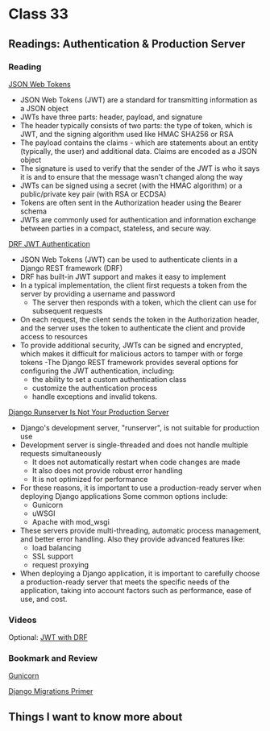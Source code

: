 # Class 33 

## Readings: Authentication & Production Server

### Reading

[JSON Web Tokens](https://jwt.io/introduction/)

- JSON Web Tokens (JWT) are a standard for transmitting information as a JSON object
- JWTs have three parts: header, payload, and signature
- The header typically consists of two parts: the type of token, which is JWT, and the signing algorithm used like HMAC SHA256 or RSA
- The payload contains the claims - which are statements about an entity (typically, the user) and additional data. Claims are encoded as a JSON object
- The signature is used to verify that the sender of the JWT is who it says it is and to ensure that the message wasn't changed along the way
- JWTs can be signed using a secret (with the HMAC algorithm) or a public/private key pair (with RSA or ECDSA)
- Tokens are often sent in the Authorization header using the Bearer schema
- JWTs are commonly used for authentication and information exchange between parties in a compact, stateless, and secure way.

[DRF JWT Authentication](https://simpleisbetterthancomplex.com/tutorial/2018/12/19/how-to-use-jwt-authentication-with-django-rest-framework.html)

- JSON Web Tokens (JWT) can be used to authenticate clients in a Django REST framework (DRF)
- DRF has built-in JWT support and makes it easy to implement
- In a typical implementation, the client first requests a token from the server by providing a username and password
  - The server then responds with a token, which the client can use for subsequent requests
- On each request, the client sends the token in the Authorization header, and the server uses the token to authenticate the client and provide access to resources
- To provide additional security, JWTs can be signed and encrypted, which makes it difficult for malicious actors to tamper with or forge tokens
-The Django REST framework provides several options for configuring the JWT authentication, including:
  - the ability to set a custom authentication class
  - customize the authentication process
  - handle exceptions and invalid tokens.

[Django Runserver Is Not Your Production Server](https://build.vsupalov.com/django-runserver-in-production/)

- Django's development server, "runserver", is not suitable for production use
- Development server is single-threaded and does not handle multiple requests simultaneously
  - It does not automatically restart when code changes are made
  - It also does not provide robust error handling
  - It is not optimized for performance
- For these reasons, it is important to use a production-ready server when deploying Django applications
  Some common options include:
  - Gunicorn
  - uWSGI
  - Apache with mod_wsgi
- These servers provide multi-threading, automatic process management, and better error handling. Also they provide advanced features like:
  - load balancing
  - SSL support
  - request proxying
- When deploying a Django application, it is important to carefully choose a production-ready server that meets the specific needs of the application, taking into account factors such as performance, ease of use, and cost.

### Videos

Optional: [JWT with DRF](https://www.youtube.com/watch?v=Fhcn2qx-4VQ)

### Bookmark and Review

[Gunicorn](https://gunicorn.org/)

[Django Migrations Primer](https://realpython.com/django-migrations-a-primer/)

## Things I want to know more about
